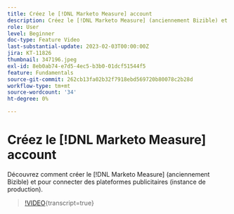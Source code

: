 ```yaml
---
title: Créez le [!DNL Marketo Measure] account
description: Créez le [!DNL Marketo Measure] (anciennement Bizible) et connectez les plateformes publicitaires (instance de production).
role: User
level: Beginner
doc-type: Feature Video
last-substantial-update: 2023-02-03T00:00:00Z
jira: KT-11826
thumbnail: 347196.jpeg
exl-id: 8eb0ab74-e7d5-4ec5-b3b0-01dcf51544f5
feature: Fundamentals
source-git-commit: 262cb13fa02b32f7918ebd569720b80078c2b28d
workflow-type: tm+mt
source-wordcount: '34'
ht-degree: 0%

---
```


# Créez le [!DNL Marketo Measure] account

Découvrez comment créer le [!DNL Marketo Measure] (anciennement Bizible) et pour connecter des plateformes publicitaires (instance de production).

>[!VIDEO](https://video.tv.adobe.com/v/347196/?learn=on){transcript=true}
